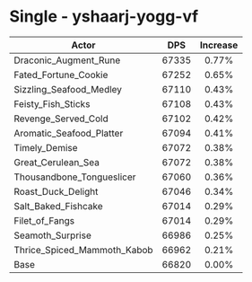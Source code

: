 # Single - yshaarj-yogg-vf
| Actor | DPS | Increase |
|---|:---:|:---:|
|Draconic_Augment_Rune|67335|0.77%|
|Fated_Fortune_Cookie|67252|0.65%|
|Sizzling_Seafood_Medley|67110|0.43%|
|Feisty_Fish_Sticks|67108|0.43%|
|Revenge_Served_Cold|67102|0.42%|
|Aromatic_Seafood_Platter|67094|0.41%|
|Timely_Demise|67072|0.38%|
|Great_Cerulean_Sea|67072|0.38%|
|Thousandbone_Tongueslicer|67060|0.36%|
|Roast_Duck_Delight|67046|0.34%|
|Salt_Baked_Fishcake|67014|0.29%|
|Filet_of_Fangs|67014|0.29%|
|Seamoth_Surprise|66986|0.25%|
|Thrice_Spiced_Mammoth_Kabob|66962|0.21%|
|Base|66820|0.00%|
